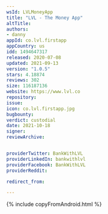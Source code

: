 ```yaml
---
wsId: LVLMoneyApp
title: "LVL - The Money App"
altTitle: 
authors:
- danny
appId: co.lvl.firstapp
appCountry: us
idd: 1494647317
released: 2020-07-08
updated: 2021-09-13
version: "1.0.5"
stars: 4.18874
reviews: 302
size: 116187136
website: https://www.lvl.co
repository: 
issue: 
icon: co.lvl.firstapp.jpg
bugbounty: 
verdict: custodial
date: 2021-10-18
signer: 
reviewArchive:


providerTwitter: BankWithLVL
providerLinkedIn: bankwithlvl
providerFacebook: BankWithLVL
providerReddit: 

redirect_from:

---
```


{% include copyFromAndroid.html %}
